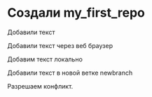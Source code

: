 ﻿# Создали my_first_repo

Добавили текст 

Добавили текст через веб браузер 

Добавим текст локально 

Добавили текст в новой ветке newbranch

Разрешаем конфликт.
